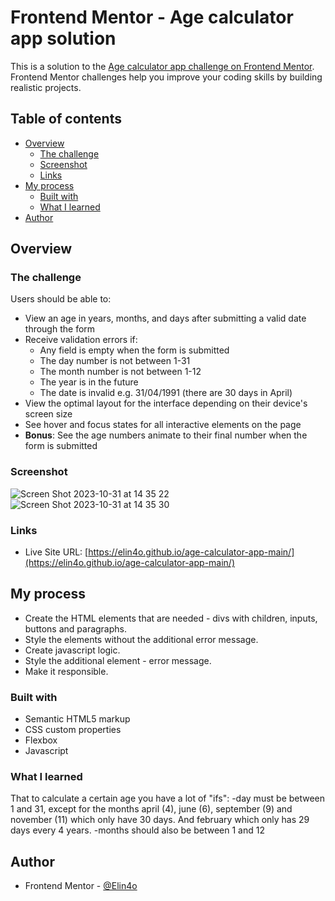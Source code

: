 # Frontend Mentor - Age calculator app solution

This is a solution to the [Age calculator app challenge on Frontend Mentor](https://www.frontendmentor.io/challenges/age-calculator-app-dF9DFFpj-Q). Frontend Mentor challenges help you improve your coding skills by building realistic projects. 

## Table of contents

- [Overview](#overview)
  - [The challenge](#the-challenge)
  - [Screenshot](#screenshot)
  - [Links](#links)
- [My process](#my-process)
  - [Built with](#built-with)
  - [What I learned](#what-i-learned)
- [Author](#author)

## Overview


### The challenge

Users should be able to:

- View an age in years, months, and days after submitting a valid date through the form
- Receive validation errors if:
  - Any field is empty when the form is submitted
  - The day number is not between 1-31
  - The month number is not between 1-12
  - The year is in the future
  - The date is invalid e.g. 31/04/1991 (there are 30 days in April)
- View the optimal layout for the interface depending on their device's screen size
- See hover and focus states for all interactive elements on the page
- **Bonus**: See the age numbers animate to their final number when the form is submitted

### Screenshot

![Screen Shot 2023-10-31 at 14 35 22](https://github.com/Elin4o/age-calculator-app-main/assets/61417642/28a7bf57-d78b-4d56-ad83-c49665e463e9)
![Screen Shot 2023-10-31 at 14 35 30](https://github.com/Elin4o/age-calculator-app-main/assets/61417642/90462eaf-6b82-4fcd-aa6c-dd547df20929)

### Links

- Live Site URL: [https://elin4o.github.io/age-calculator-app-main/](https://elin4o.github.io/age-calculator-app-main/)

## My process

  - Create the HTML elements that are needed - divs with children, inputs, buttons and paragraphs.
  - Style the elements without the additional error message.
  - Create javascript logic.
  - Style the additional element - error message.
  - Make it responsible.


### Built with

- Semantic HTML5 markup
- CSS custom properties
- Flexbox
- Javascript

### What I learned

That to calculate a certain age you have a lot of "ifs":
  -day must be between 1 and 31, except for the months april (4), june (6), september (9) and november (11) which only have 30 days. And february which only has 29 days every 4 years.
  -months should also be between 1 and 12

## Author

- Frontend Mentor - [@Elin4o](https://www.frontendmentor.io/profile/yourusername)
